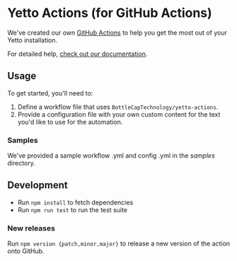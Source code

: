 # Yetto Actions (for GitHub Actions)

We've created our own [GitHub Actions](https://github.com/features/actions) to help you get the most out of your Yetto installation.

For detailed help, [check out our documentation](https://docs.yettoapp.com/incorporating-our-github-actions/).

## Usage

To get started, you'll need to:

1. Define a workflow file that uses `BottleCapTechnology/yetto-actions`.
2. Provide a configuration file with your own custom content for the text you'd like to use for the automation.

### Samples

We've provided a sample workflow .yml and config .yml in the _samples_ directory.

## Development

* Run `npm install` to fetch dependencies
* Run `npm run test` to run the test suite

### New releases

Run `npm version {patch,minor,major}` to release a new version of the action onto GitHub.
